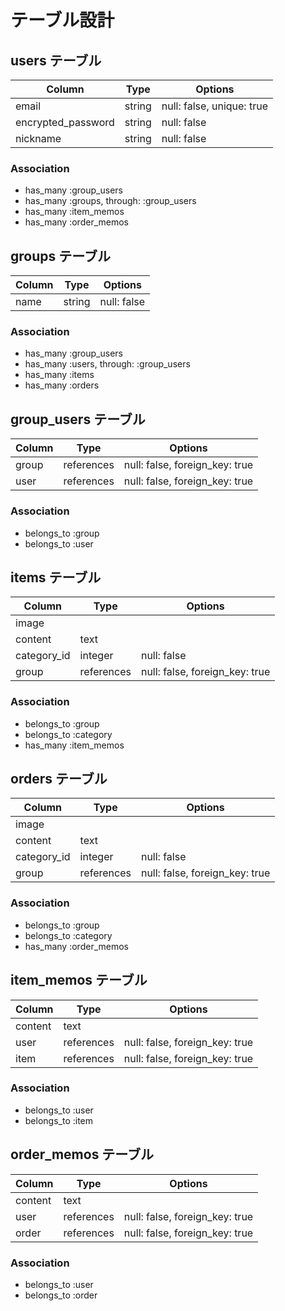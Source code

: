 # テーブル設計

## users テーブル

| Column             | Type   | Options                   |
| ------------------ | ------ | ------------------------- |
| email              | string | null: false, unique: true |
| encrypted_password | string | null: false               |
| nickname           | string | null: false               |

### Association

- has_many :group_users
- has_many :groups, through: :group_users
- has_many :item_memos
- has_many :order_memos

## groups テーブル

| Column | Type   | Options     |
| ------ | ------ | ----------- |
| name   | string | null: false |

### Association

- has_many :group_users
- has_many :users, through: :group_users
- has_many :items
- has_many :orders

## group_users テーブル

| Column | Type       | Options                        |
| ------ | ---------- | ------------------------------ |
| group  | references | null: false, foreign_key: true |
| user   | references | null: false, foreign_key: true |

### Association

- belongs_to :group
- belongs_to :user

## items テーブル

| Column      | Type       | Options                        |
| ----------- | ---------- | ------------------------------ |
| image       |            |                                |
| content     | text       |                                |
| category_id | integer    | null: false                    |
| group       | references | null: false, foreign_key: true |

### Association

- belongs_to :group
- belongs_to :category
- has_many :item_memos

## orders テーブル

| Column      | Type       | Options                        |
| ----------- | ---------- | ------------------------------ |
| image       |            |                                |
| content     | text       |                                |
| category_id | integer    | null: false                    |
| group       | references | null: false, foreign_key: true |

### Association

- belongs_to :group
- belongs_to :category
- has_many :order_memos

## item_memos テーブル

| Column      | Type       | Options                        |
| ----------- | ---------- | ------------------------------ |
| content     | text       |                                |
| user        | references | null: false, foreign_key: true |
| item        | references | null: false, foreign_key: true |

### Association

- belongs_to :user
- belongs_to :item

## order_memos テーブル

| Column      | Type       | Options                        |
| ----------- | ---------- | ------------------------------ |
| content     | text       |                                |
| user        | references | null: false, foreign_key: true |
| order       | references | null: false, foreign_key: true |

### Association

- belongs_to :user
- belongs_to :order